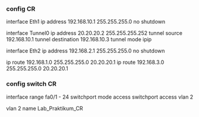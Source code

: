 ### config CR

interface Eth1
 ip address 192.168.10.1 255.255.255.0
 no shutdown

interface Tunnel0
 ip address 20.20.20.2 255.255.255.252
 tunnel source 192.168.10.1
 tunnel destination 192.168.10.3
 tunnel mode ipip

interface Eth2
 ip address 192.168.2.1 255.255.255.0
 no shutdown

ip route 192.168.1.0 255.255.255.0 20.20.20.1
ip route 192.168.3.0 255.255.255.0 20.20.20.1

### config switch CR

interface range fa0/1 - 24
 switchport mode access
 switchport access vlan 2

vlan 2
 name Lab_Praktikum_CR